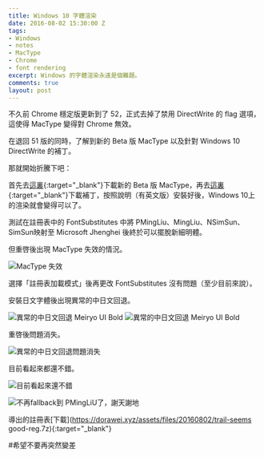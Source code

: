 ```yaml
---
title: Windows 10 字體渲染
date: 2016-08-02 15:30:00 Z
tags:
- Windows
- notes
- MacType
- Chrome
- font rendering
excerpt: Windows 的字體渲染永遠是個難題。
comments: true
layout: post
---
```


不久前 Chrome 穩定版更新到了 52，正式去掉了禁用 DirectWrite 的 flag 選項，這使得 MacType 變得對 Chrome 無效。

在退回 51 版的同時，了解到新的 Beta 版 MacType 以及針對 Windows 10 DirectWrite 的補丁。

那就開始折騰下吧：

首先去[這裏](http://www.su2lin.com/mactype-beta-dev_20160216-release/){:target="_blank"}下載新的 Beta 版 MacType，再去[這裏](http://silight.hatenablog.jp/entry/MacTypePatch){:target="_blank"}下載補丁，按照說明（有英文版）安裝好後，Windows 10上的渲染就會變得可以了。

測試在註冊表中的 FontSubstitutes 中將 PMingLiu、MingLiu、NSimSun、SimSun映射至 Microsoft Jhenghei 後終於可以擺脫新細明體。

但重啓後出現 MacType 失效的情況。

![MacType 失效](https://ooo.0o0.ooo/2016/08/02/57a0c28508a5e.png)

選擇「註冊表加載模式」後再更改 FontSubstitutes 沒有問題（至少目前來說）。

安裝日文字體後出現異常的中日文回退。

![異常的中日文回退 Meiryo UI Bold](https://ooo.0o0.ooo/2016/08/02/57a0c2270c7f0.jpg)
![異常的中日文回退 Meiryo UI Bold](https://ooo.0o0.ooo/2016/08/02/57a0c226e4849.jpg)

重啓後問題消失。

![異常的中日文回退問題消失](https://ooo.0o0.ooo/2016/08/02/57a0c2b092388.png)

目前看起來都還不錯。

![目前看起來還不錯](https://ooo.0o0.ooo/2016/08/02/57a0c2e450a1c.png)

![不再fallback到 PMingLiU了，謝天謝地](https://ooo.0o0.ooo/2016/08/02/57a0c31352a8b.png)

導出的註冊表[下載](https://dorawei.xyz/assets/files/20160802/trail-seems good-reg.7z){:target="_blank"} 

#希望不要再突然變差

